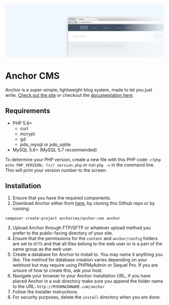 ![Anchor Header Image](.github/anchor-bg.jpeg)

# Anchor CMS

Anchor is a super-simple, lightweight blog system, made to let you just write. [Check out the site](http://anchorcms.com/) or checkout the [documentation here](http://docs.anchorcms.com/).

## Requirements

- PHP 5.6+
    - curl
    - mcrypt
    - gd
    - pdo\_mysql or pdo\_sqlite
- MySQL 5.6+ (MySQL 5.7 recommended)

To determine your PHP version, create a new file with this PHP code: `<?php echo PHP_VERSION; ?>// version.php` or run `php -v` in the command line. This will print your version number to the screen.

## Installation

1. Ensure that you have the required components.
2. Download Anchor either from [here](http://anchorcms.com/download), by cloning this Github repo or by running:
```
composer create-project anchorcms/anchor-cms anchor
```
3. Upload Anchor through FTP/SFTP or whatever upload method you prefer to the public-facing directory of your site.
4. Ensure that the permissions for the `content` and `anchor/config` folders are set to `0775` and that all files belong to the web user or is a part of the same group as the web user.
5. Create a database for Anchor to install to. You may name it anything you like. The method for database creation varies depending on your webhost but may require using PHPMyAdmin or Sequel Pro. If you are unsure of how to create this, ask your host.
6. Navigate your browser to your Anchor installation URL, if you have placed Anchor in a sub directory make sure you append the folder name to the URL: `http://MYDOMAINNAME.com/anchor`
7. Follow the installer instructions.
8. For security purposes, delete the `install` directory when you are done.
